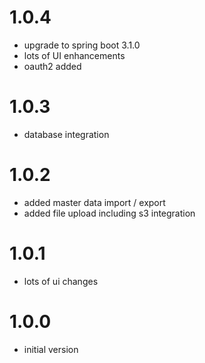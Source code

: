 # 1.0.4
- upgrade to spring boot 3.1.0
- lots of UI enhancements
- oauth2 added

# 1.0.3
- database integration

# 1.0.2
- added master data import / export 
- added file upload including s3 integration

# 1.0.1
- lots of ui changes

# 1.0.0
- initial version
